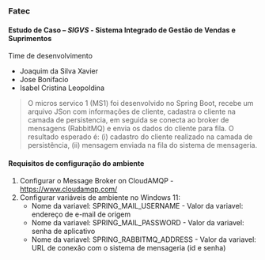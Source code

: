 ### Fatec
#### Estudo de Caso – _SIGVS_ - Sistema Integrado de Gestão de Vendas e Suprimentos 
Time de desenvolvimento
- Joaquim da Silva Xavier
- Jose Bonifacio
- Isabel Cristina Leopoldina 
> O micros servico 1 (MS1) foi desenvolvido no Spring Boot, recebe um arquivo JSon com informações de cliente, cadastra o cliente na camada de persistencia, em seguida se conecta ao broker de mensagens (RabbitMQ) e envia os dados do cliente para fila. O resultado esperado é: (i) cadastro do cliente realizado na camada de persistência, (ii) mensagem enviada na fila do sistema de mensageria.

#### Requisitos de configuração do ambiente
1) Configurar o Message Broker on CloudAMQP - https://www.cloudamqp.com/
2) Configurar variáveis de ambiente no Windows 11:
   - Nome da variavel: SPRING_MAIL_USERNAME -     Valor da variavel: endereço de e-mail de origem
   - Nome da variavel: SPRING_MAIL_PASSWORD -     Valor da variavel: senha de aplicativo
   - Nome da variavel: SPRING_RABBITMQ_ADDRESS -  Valor da variavel: URL de conexão com o sistema de mensageria (id e senha)


    


